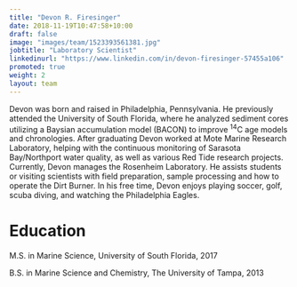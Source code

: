 ```yaml
---
title: "Devon R. Firesinger"
date: 2018-11-19T10:47:58+10:00
draft: false
image: "images/team/1523393561381.jpg"
jobtitle: "Laboratory Scientist"
linkedinurl: "https://www.linkedin.com/in/devon-firesinger-57455a106"
promoted: true
weight: 2
layout: team
---
```


Devon was born and raised in Philadelphia, Pennsylvania. He previously attended the University of South Florida, where he analyzed sediment cores utilizing a Baysian accumulation model (BACON) to improve <sup>14</sup>C age models and chronologies. After graduating Devon worked at Mote Marine Research Laboratory, helping with the continuous monitoring of Sarasota Bay/Northport water quality, as well as various Red Tide research projects. Currently, Devon manages the Rosenheim Laboratory. He assists students or visiting scientists with field preparation, sample processing and how to operate the Dirt Burner. In his free time, Devon enjoys playing soccer, golf, scuba diving, and watching the Philadelphia Eagles.

# Education

M.S. in Marine Science, University of South Florida, 2017

B.S. in Marine Science and Chemistry, The University of Tampa, 2013

